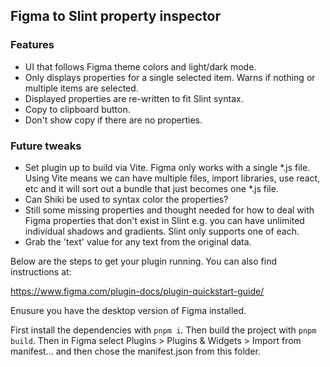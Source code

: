 <!-- Copyright © SixtyFPS GmbH <info@slint.dev> ; SPDX-License-Identifier: GPL-3.0-only OR LicenseRef-Slint-Royalty-free-2.0 OR LicenseRef-Slint-Software-3.0 -->

## Figma to Slint property inspector

### Features
- UI that follows Figma theme colors and light/dark mode.
- Only displays properties for a single selected item. Warns if nothing or multiple items are selected.
- Displayed properties are re-written to fit Slint syntax.
- Copy to clipboard button.
- Don't show copy if there are no properties.

### Future tweaks
- Set plugin up to build via Vite. Figma only works with a single *.js file. Using Vite means we
can have multiple files, import libraries, use react, etc and it will sort out a bundle that just becomes one *.js file.
- Can Shiki be used to syntax color the properties?
- Still some missing properties and thought needed for how to deal with Figma properties that don't exist in Slint e.g. you can have unlimited individual shadows and gradients. Slint only supports one of each.
- Grab the 'text' value for any text from the original data.


Below are the steps to get your plugin running. You can also find instructions at:

  https://www.figma.com/plugin-docs/plugin-quickstart-guide/

Enusure you have the desktop version of Figma installed.

First install the dependencies with `pnpm i`.
Then build the project with `pnpm build`.
Then in Figma select Plugins > Plugins & Widgets > Import from manifest... and then chose the manifest.json from this folder.

